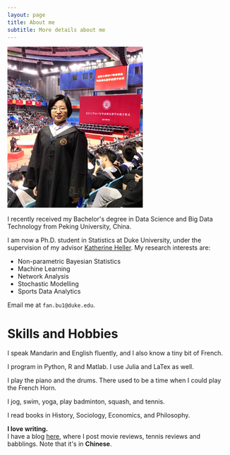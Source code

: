```yaml
---
layout: page
title: About me
subtitle: More details about me
---
```


<img src="FanBu_GraduationCeremony_2.jpg" alt="my graduation pic" width="307" height="365">

I recently received my Bachelor's degree in Data Science and Big Data Technology from Peking University, China.

I am now a Ph.D. student in Statistics at Duke University, under the supervision of my advisor [Katherine Heller](http://www2.stat.duke.edu/~kheller/). My research interests are:

- Non-parametric Bayesian Statistics
- Machine Learning
- Network Analysis
- Stochastic Modelling
- Sports Data Analytics

Email me at ``fan.bu1@duke.edu``.

# Skills and Hobbies

I speak Mandarin and English fluently, and I also know a tiny bit of French.

I program in Python, R and Matlab. I use Julia and LaTex as well.

I play the piano and the drums. There used to be a time when I could play the French Horn.

I jog, swim, yoga, play badminton, squash, and tennis.

I read books in History, Sociology, Economics, and Philosophy.

**I love writing.**  
I have a blog [here](http://fanny-hi.lofter.com/), where I post movie reviews, tennis reviews and babblings. Note that it's in **Chinese**.
